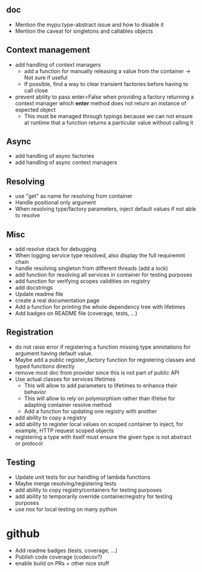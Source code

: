 ## doc

- Mention the mypu type-abstract issue and how to disable it
- Mention the caveat for singletons and callables objects

## Context management

- add handling of context managers
  - add a function for manually releasing a value from the container -> Not sure if useful
  - If possible, find a way to clear transient factories before having to call close
- prevent ability to pass enter=False when providing a factory returning a context manager which **enter** method does not return an instance of expected object
  - This must be managed through typings because we can not ensure at runtime that a function returns a particular value without calling it

## Async

- add handling of async factories
- add handling of async context managers

## Resolving

- use "get" as name for resolving from container
- Handle positional only argument
- When resolving type/factory parameters, inject default values if not able to resolve

## Misc

- add resolve stack for debugging
- When logging service type resolved, also display the full requiremnt chain
- handle resolving singleton from different threads (add a lock)
- add function for resolving all services in container for testing purposes
- add function for verifying scopes validities on registry
- add docstrings
- Update readme file
- create a real documentation page
- Add a function for printing the whole dependency tree with lifetimes
- Add badges on README file (coverage, tests, ...)

## Registration

- do not raise error if registering a function missing type annotations for argument having default value.
- Maybe add a public register_factory function for registering classes and typed functions directly
- remove most doc from provider since this is not part of public API
- Use actual classes for services lifetimes
  - This will allow to add parameters to lifetimes to enhance their behavior
  - This will allow to rely on polymorphism rather than if/else for adapting container resolve method
  - Add a function for updating one registry with another
- add ability to copy a registry
- add ability to register local values on scoped container to inject, for example, HTTP request scoped objects
- registering a type with itself must ensure the given type is not abstract or protocol

## Testing

- Update unit tests for our handling of lambda functions
- Maybe merge resolving/registering tests
- add ability to copy registry/containers for testing purposes
- add ability to temporarily override container/registry for testing purposes
- use nox for local testing on many python

# github

- Add readme badges (tests, coverage, ...)
- Publish code coverage (codecov?)
- enable build on PRs + other nice stuff
